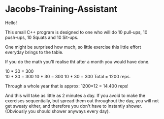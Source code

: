 # Jacobs-Training-Assistant

Hello!

This small C++ program is designed to one who will do 10 pull-ups, 10 push-ups, 10 Squats and 10 Sit-ups.

One might be surprised how much, so little exercise this little effort everyday brings to the table.

If you do the math you'll realise tht after a month you would have done.

10 * 30 = 300 <br>
10 * 30 = 300 
10 * 30 = 300 
10 * 30 = 300 
Total = 1200 reps.

Through a whole year that is approx: 1200*12 = 14.400 reps!

And this will take as little as 2 minutes a day. If you avoid to make the exercises sequentially, but spread them out throughout the day,
you will not get sweaty either, and therefore you don't have to instantly shower. (Obviously you should shower anyways every day).
